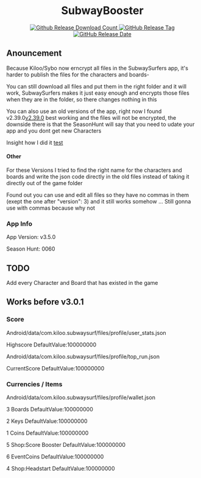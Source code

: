 <h1 align="center">SubwayBooster</h1>
<p align="center">
<a href="https://github.com/HerrErde/SubwayBooster/releases/latest">
  <img alt="Github Release Download Count" src="https://img.shields.io/github/downloads/HerrErde/SubwayBooster/latest/total.svg?color=181717&logo=github&style=for-the-badge">
  </a>
  <a href="https://github.com/HerrErde/SubwayBooster/releases/latest">
  <img alt="GitHub Release Tag" src="https://img.shields.io/github/release/HerrErde/SubwayBooster/all.svg?style=for-the-badge&logo=github&logoColor=fafafa&colorA=191b25&colorB=32cb8b">
  </a>
  <a href="https://github.com/HerrErde/SubwayBooster/releases/">
    <img alt="GitHub Release Date" src="https://img.shields.io/github/release-date-pre/HerrErde/SubwayBooster.svg?style=for-the-badge">
  </a>
</p>

## Anouncement
Because Kiloo/Sybo now erncrypt all files in the SubwaySurfers app, it's harder to publish the files for the characters and boards-

You can still download all files and put them in the right folder and it will work, SubwaySurfers makes it just easy enough and encrypts those files when they are in the folder, so there changes nothing in this

You can also use an old versions of the app, right now I found v2.39.0[v2.39.0](Todo/test) best working and the files will not be encrypted, the downside there is that the SeasonHunt will say that you need to udate your app and you dont get new Characters 

Insight how I did it [test](Todo/test)

#### Other

For these Versions I tried to find the right name for the characters and boards and write the json code directly in the old files instead of taking it directly out of the game folder

Found out you can use and edit all files so they have no commas in them (exept the one after "version": 3) and it still works somehow ...
Still gonna use with commas because why not


### App Info

App Version: v3.5.0

Season Hunt: 0060

## TODO
Add every Character and Board that has existed in the game



## Works before v3.0.1

### Score

Android/data/com.kiloo.subwaysurf/files/profile/user_stats.json

Highscore
DefaultValue:100000000


Android/data/com.kiloo.subwaysurf/files/profile/top_run.json

CurrentScore
DefaultValue:100000000

### Currencies / Items

Android/data/com.kiloo.subwaysurf/files/profile/wallet.json

3 Boards
DefaultValue:100000000

2 Keys
DefaultValue:100000000

1 Coins
DefaultValue:100000000

5 Shop:Score Booster
DefaultValue:100000000

6 EventCoins
DefaultValue:100000000

4 Shop:Headstart
DefaultValue:100000000